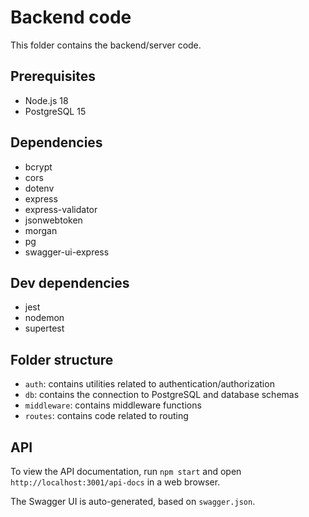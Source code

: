 # Backend code

This folder contains the backend/server code.

## Prerequisites

- Node.js 18
- PostgreSQL 15

## Dependencies

- bcrypt
- cors
- dotenv
- express
- express-validator
- jsonwebtoken
- morgan
- pg
- swagger-ui-express

## Dev dependencies

- jest
- nodemon
- supertest

## Folder structure

- `auth`: contains utilities related to authentication/authorization
- `db`: contains the connection to PostgreSQL and database schemas
- `middleware`: contains middleware functions
- `routes`: contains code related to routing

## API

To view the API documentation, run `npm start` and open `http://localhost:3001/api-docs` in a web browser.

The Swagger UI is auto-generated, based on `swagger.json`.
